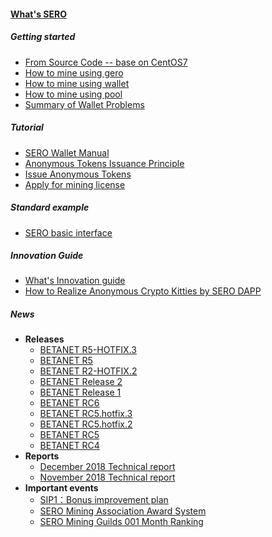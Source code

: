 #### [What's SERO](?file=home-Home)

##### Getting started

- [From Source Code -- base on CentOS7](?file=Start/from-the-sourcecode-base-on-centos7)
- [How to mine using gero](?file=Start/from-the-binary-package)
- [How to mine using wallet](?file=Start/mined-from-the-wallet)
- [How to mine using pool](?file=Start/mined-in-the-mine-pool)
- [Summary of Wallet Problems](?file=Start/wallet-trouble-shooting-help)

##### Tutorial

- [SERO Wallet Manual](?file=Tutorial/manual-of-wallet)
- [Anonymous Tokens Issuance Principle](?file=Tutorial/principle-of-anonymous-token)
- [Issue Anonymous Tokens](?file=Tutorial/practice-of-anonymous-token)
- [Apply for mining license](?file=Tutorial/apply-for-mining-license)

##### Standard example

- [SERO basic interface](?file=Example/sero-basic-interface)

##### Innovation Guide

- [What's Innovation guide](?file=Innovation/what-is-innovation-guide)
- [How to Realize Anonymous Crypto Kitties by SERO DAPP](?file=Innovation/sero-crypto-kitties)

##### News

- **Releases**
  - [BETANET R5-HOTFIX.3](?file=News/Release/SERO-BETANET-R5-HOTFIX.3)
  - [BETANET R5](?file=News/Release/SERO-BETANET-R5)
  - [BETANET R2-HOTFIX.2](?file=News/Release/SERO-BETANET-R2-HOTFIX.2)
  - [BETANET Release 2](?file=News/Release/SERO-BETANET-R2)
  - [BETANET Release 1](?file=News/Release/SERO-BETANET-R1)
  - [BETANET RC6](?file=News/Release/SERO-BETANET-RC6)
  - [BETANET RC5.hotfix.3](?file=News/Release/SERO-BETANET-RC5.hotfix.3)
  - [BETANET RC5.hotfix.2](?file=News/Release/SERO-BETANET-RC5.hotfix.2)
  - [BETANET RC5](?file=News/Release/SERO-BETANET-RC5)
  - [BETANET RC4](?file=News/Release/SERO-BETANET-RC4)
- **Reports**
  - [December 2018 Technical report](?file=News/Report/201812-tech-report)
  - [November 2018 Technical report](?file=News/Report/201811-tech-report)
- **Important events**
  - [SIP1：Bonus improvement plan](?file=News/Important/sip1-mine-reward-plan)
  - [SERO Mining Association Award System](?file=News/Important/guild-award-plan)
  - [SERO Mining Guilds 001 Month Ranking](?file=News/Important/the-first-phase-of-guild-awards)

